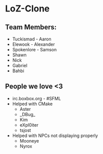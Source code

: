 LoZ-Clone
=========
Team Members:
------------------
  - Tuckismad - Aaron
  - Elewook - Alexander
  - Spokenlore - Samson
  - Shawn
  - Nick
  - Gabriel
  - Bahbi

People we love <3
------------------
- irc.boxbox.org - #SFML
 -  Helped with CMake
     - Aster
     - \_DBug_
     - Kim
     - eXpl0iter
     - tsjost
 -  Helped with NPCs not displaying properly
     - Mooneye
     - Nyrox
